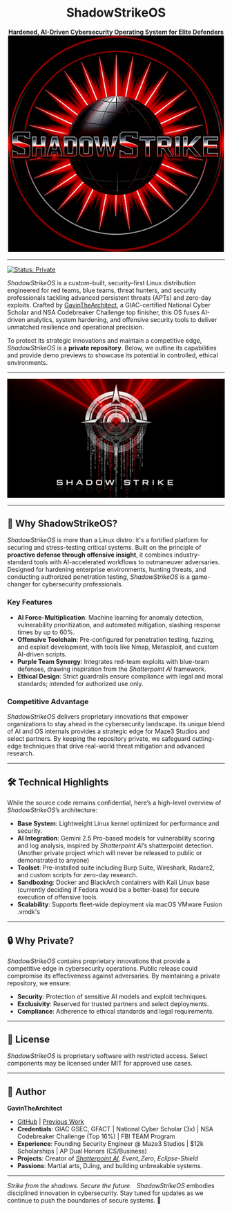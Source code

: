 <div align="center">
  <h1>ShadowStrikeOS</h1>
  <strong>Hardened, AI-Driven Cybersecurity Operating System for Elite Defenders</strong>
</div>

<div align="center">
  <img src="./SSLogo.jpg" alt="ShadowStrike Intelligence Logo" width="500"/>
</div>

---
[![Status: Private](https://img.shields.io/badge/Status-Private-red.svg)](https://github.com/GavinTheArchitect/ShadowStrikeOS)

*ShadowStrikeOS* is a custom-built, security-first Linux distribution engineered for red teams, blue teams, threat hunters, and security professionals tackling advanced persistent threats (APTs) and zero-day exploits. Crafted by [GavinTheArchitect](https://github.com/GavinTheArchitect), a GIAC-certified National Cyber Scholar and NSA Codebreaker Challenge top finisher, this OS fuses AI-driven analytics, system hardening, and offensive security tools to deliver unmatched resilience and operational precision.

To protect its strategic innovations and maintain a competitive edge, *ShadowStrikeOS* is a **private repository**. Below, we outline its capabilities and provide demo previews to showcase its potential in controlled, ethical environments.

---

<div align="center">
  <img src="./ShadowStrike.jpeg" alt="ShadowStrike Intelligence Banner"/>
</div>

---

## 🌟 Why ShadowStrikeOS?

*ShadowStrikeOS* is more than a Linux distro: it's a fortified platform for securing and stress-testing critical systems. Built on the principle of **proactive defense through offensive insight**, it combines industry-standard tools with AI-accelerated workflows to outmaneuver adversaries. Designed for hardening enterprise environments, hunting threats, and conducting authorized penetration testing, *ShadowStrikeOS* is a game-changer for cybersecurity professionals.

### Key Features
- **AI Force-Multiplication**: Machine learning for anomaly detection, vulnerability prioritization, and automated mitigation, slashing response times by up to 60%.
- **Offensive Toolchain**: Pre-configured for penetration testing, fuzzing, and exploit development, with tools like Nmap, Metasploit, and custom AI-driven scripts.
- **Purple Team Synergy**: Integrates red-team exploits with blue-team defenses, drawing inspiration from the *Shatterpoint AI* framework.
- **Ethical Design**: Strict guardrails ensure compliance with legal and moral standards; intended for authorized use only.

### Competitive Advantage
*ShadowStrikeOS* delivers proprietary innovations that empower organizations to stay ahead in the cybersecurity landscape. Its unique blend of AI and OS internals provides a strategic edge for Maze3 Studios and select partners. By keeping the repository private, we safeguard cutting-edge techniques that drive real-world threat mitigation and advanced research.

---

## 🛠️ Technical Highlights

While the source code remains confidential, here’s a high-level overview of *ShadowStrikeOS*’s architecture:

- **Base System**: Lightweight Linux kernel optimized for performance and security.
- **AI Integration**: Gemini 2.5 Pro-based models for vulnerability scoring and log analysis, inspired by *Shatterpoint AI*’s shatterpoint detection. (Another private project which will never be released to public or demonstrated to anyone)
- **Toolset**: Pre-installed suite including Burp Suite, Wireshark, Radare2, and custom scripts for zero-day research.
- **Sandboxing**: Docker and BlackArch containers with Kali Linux base (currently deciding if Fedora would be a better-base) for secure execution of offensive tools.
- **Scalability**: Supports fleet-wide deployment via macOS VMware Fusion .vmdk's

---

## 🔒 Why Private?

*ShadowStrikeOS* contains proprietary innovations that provide a competitive edge in cybersecurity operations. Public release could compromise its effectiveness against adversaries. By maintaining a private repository, we ensure:

- **Security**: Protection of sensitive AI models and exploit techniques.
- **Exclusivity**: Reserved for trusted partners and select deployments.
- **Compliance**: Adherence to ethical standards and legal requirements.

---

## 📄 License

*ShadowStrikeOS* is proprietary software with restricted access. Select components may be licensed under MIT for approved use cases.

---

## 👤 Author

**GavinTheArchitect**  
- [GitHub](https://github.com/GavinTheArchitect) | [Previous Work](https://github.com/CY83R-3X71NC710N)  
- **Credentials**: GIAC GSEC, GFACT | National Cyber Scholar (3x) | NSA Codebreaker Challenge (Top 16%) | FBI TEAM Program  
- **Experience**: Founding Security Engineer @ Maze3 Studios | $12k Scholarships | AP Dual Honors (CS/Business)  
- **Projects**: Creator of [*Shatterpoint AI*](https://github.com/GavinTheArchitect/shatterpoint-ai), *Event_Zero*, *Eclipse-Shield*  
- **Passions**: Martial arts, DJing, and building unbreakable systems.

---

*Strike from the shadows. Secure the future.*  
*ShadowStrikeOS* embodies disciplined innovation in cybersecurity. Stay tuned for updates as we continue to push the boundaries of secure systems. 🚀
